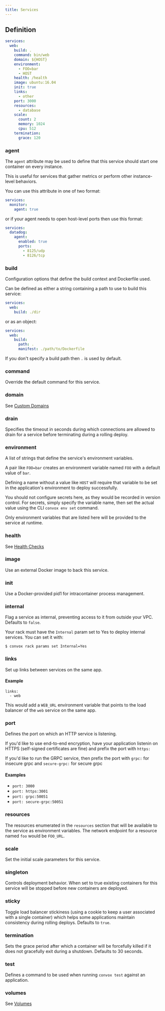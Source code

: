 ```yaml
---
title: Services
---
```


## Definition

```yaml
services:
  web:
    build: .
    command: bin/web
    domain: ${HOST}
    environment:
      - FOO=bar
      - HOST
    health: /health
    image: ubuntu:16.04
    init: true
    links:
      - other
    port: 3000
    resources:
      - database
    scale:
      count: 2
      memory: 1024
      cpu: 512
    termination:
      grace: 120
```

### agent

The `agent` attribute may be used to define that this service should start one container on every instance.

This is useful for services that gather metrics or perform other instance-level behaviors.

You can use this attribute in one of two format:

```yaml
services:
  monitor:
    agent: true
```

or if your agent needs to open host-level ports then use this format:

```yaml
services:
  datadog:
    agent:
      enabled: true
      ports:
        - 8125/udp
        - 8126/tcp
```

### build

Configuration options that define the build context and Dockerfile used.

Can be defined as either a string containing a path to use to build this service:

```yaml
services:
  web:
    build: ./dir
```

or as an object:

```yaml
services:
  web:
    build:
      path: .
      manifest: ./path/to/Dockerfile
```

If you don't specify a build path then `.` is used by default.

### command

Override the default command for this service.

### domain

See [Custom Domains](/deployment/custom-domains)

### drain

Specifies the timeout in seconds during which connections are allowed to drain for a service before terminating during a rolling deploy.

### environment

A list of strings that define the service's environment variables.

A pair like `FOO=bar` creates an environment variable named `FOO` with a default value of `bar`.

Defining a name without a value like `HOST` will require that variable to be set in the application's environment to deploy successfully.

You should not configure secrets here, as they would be recorded in version control. For secrets, simply specify the variable name, then set the actual value using the CLI `convox env set` command.

Only environment variables that are listed here will be provided to the service at runtime.

### health

See [Health Checks](/application/health-checks)

### image

Use an external Docker image to back this service.

### init

Use a Docker-provided pid1 for intracontainer process management.

### internal

Flag a service as internal, preventing access to it from outside your VPC. Defaults to `false`.

Your rack must have the `Internal` param set to Yes to deploy internal services. You can set it with:

```shell
$ convox rack params set Internal=Yes
```

### links

Set up links between services on the same app.

#### Example

```
links:
  - web
```

This would add a `WEB_URL` environment variable that points to the load balancer of the `web` service on the same app.

### port

Defines the port on which an HTTP service is listening.

If you'd like to use end-to-end encryption, have your application listenin on HTTPS (self-signed certificates are fine) and prefix the port with `https:`

If you'd like to run the GRPC service, then prefix the port with `grpc:` for insecure grpc and `secure-grpc:` for secure grpc

#### Examples

* `port: 3000`
* `port: https:3001`
* `port: grpc:50051`
* `port: secure-grpc:50051`

### resources

The resources enumerated in the `resources` section that will be available to the service as environment variables. The network endpoint for a resource named `foo` would be `FOO_URL`.

### scale

Set the initial scale parameters for this service.

### singleton

Controls deployment behavior. When set to true existing containers for this service will be stopped before new containers are deployed.

### sticky

Toggle load balancer stickiness (using a cookie to keep a user associated with a single container) which helps some applications maintain consistency during rolling deploys. Defaults to `true`.

### termination

Sets the grace period after which a container will be forcefully killed if it does not gracefully exit during a shutdown.  Defaults to 30 seconds.

### test

Defines a command to be used when running `convox test` against an application.

### volumes

See [Volumes](/application/volumes)
